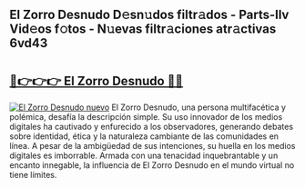 ## El Zorro Desnudo D𝚎sn𝚞dos filtr𝚊dos - Parts-Ilv Vid𝚎os f𝚘tos - N𝚞evas filtr𝚊ciones atr𝚊ctivas 6vd43

# <h2><a href="http://mbcvk9g.tromn.icu/?c=El+Zorro+Desnudo">🔗👉👉👉 El Zorro Desnudo 🔗🔗</a></h2>

[![El Zorro Desnudo nuevo](https://i.imgur.com/pEAQMta.gif)](http://mbcvk9g.tromn.icu/?c=El+Zorro+Desnudo)
El Zorro Desnudo, una persona multifacética y polémica, desafía la descripción simple. Su uso innovador de los medios digitales ha cautivado y enfurecido a los observadores, generando debates sobre identidad, ética y la naturaleza cambiante de las comunidades en línea. A pesar de la ambigüedad de sus intenciones, su huella en los medios digitales es imborrable. Armada con una tenacidad inquebrantable y un encanto innegable, la influencia de El Zorro Desnudo en el mundo virtual no tiene límites.
